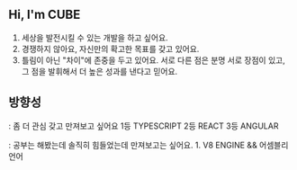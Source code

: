 ## Hi, I'm CUBE  


1. 세상을 발전시킬 수 있는 개발을 하고 싶어요.
2. 경쟁하지 않아요, 자신만의 확고한 목표를 갖고 있어요.
3. 틀림이 아닌 "차이"에 존중을 두고 있어요. 
   서로 다른 점은 분명 서로 장점이 있고, 그 점을 발휘해서 더 높은 성과를 낸다고 믿어요.


## 방향성
   : 좀 더 관심 갖고 만져보고 싶어요 
     1등 TYPESCRIPT 
     2등 REACT
     3등 ANGULAR 
           
   : 공부는 해봤는데 솔직히 힘들었는데 만져보고는 싶어요.
     1. V8 ENGINE && 어셈블리언어
